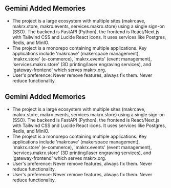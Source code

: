 ## Gemini Added Memories

- The project is a large ecosystem with multiple sites (makrcave, makrx.store, makrx.events, services.makrx.store) using a single sign-on (SSO). The backend is FastAPI (Python), the frontend is React/Next.js with Tailwind CSS and Lucide React icons. It uses services like Postgres, Redis, and MinIO.
- The project is a monorepo containing multiple applications. Key applications include 'makrcave' (makerspace management), 'makrx.store' (e-commerce), 'makrx.events' (event management), 'services.makrx.store' (3D printing/laser engraving services), and 'gateway-frontend' which serves makrx.org.
- User's preference: Never remove features, always fix them. Never reduce functionality.

## Gemini Added Memories

- The project is a large ecosystem with multiple sites (makrcave, makrx.store, makrx.events, services.makrx.store) using a single sign-on (SSO). The backend is FastAPI (Python), the frontend is React/Next.js with Tailwind CSS and Lucide React icons. It uses services like Postgres, Redis, and MinIO.
- The project is a monorepo containing multiple applications. Key applications include 'makrcave' (makerspace management), 'makrx.store' (e-commerce), 'makrx.events' (event management), 'services.makrx.store' (3D printing/laser engraving services), and 'gateway-frontend' which serves makrx.org.
- User's preference: Never remove features, always fix them. Never reduce functionality.
- User's preference: Never remove features, always fix them. Never reduce functionality.
